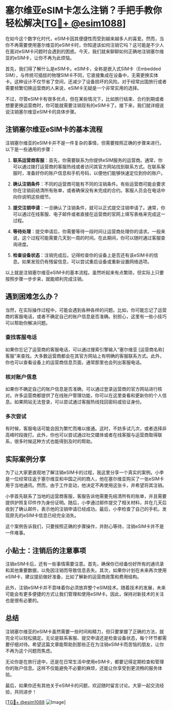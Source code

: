 # 塞尔维亚eSIM卡怎么注销？手把手教你轻松解决[[TG💪+ @esim1088](https://t.me/s/esim1088)]

在如今这个数字化时代，eSIM卡因其便捷性而受到越来越多人的喜爱。然而，当你不再需要使用塞尔维亚的eSIM卡时，你知道该如何注销它吗？这可能是不少人在面对eSIM卡问题时会遇到的困惑。今天，我们就来聊聊如何正确地注销塞尔维亚的eSIM卡，让你不再为此烦恼。

首先，我们得了解什么是eSIM卡。eSIM卡，全称是嵌入式SIM卡（Embedded SIM），与传统可插拔的物理SIM卡不同，它直接集成在设备中，无需更换实体卡。这种设计不仅节省了空间，还减少了设备损坏的风险。对于经常出国旅行或者需要频繁切换运营商的人来说，eSIM卡无疑是一个非常实用的选择。

不过，尽管eSIM卡有很多优点，但在某些情况下，比如旅行结束、合约到期或者想要更换运营商时，你可能就需要注销现有的eSIM卡了。接下来，我们就详细说说注销塞尔维亚eSIM卡的具体步骤。

## 注销塞尔维亚eSIM卡的基本流程

注销塞尔维亚的eSIM卡并不是一件复杂的事情，但需要按照正确的步骤来进行。以下是一些通用的步骤：

1. **联系运营商客服**：首先，你需要联系为你提供eSIM服务的运营商。通常，你可以通过拨打运营商的客服热线或者访问其官方网站找到联系方式。在联系客服时，准备好你的账户信息和手机号码，以便他们能够快速定位到你的账户。

2. **确认注销条件**：不同的运营商可能有不同的注销条件。有些运营商可能会要求你在注销前结清所有账单，或者确保没有未完成的合约。客服人员会在电话中向你说明这些细节。

3. **提交注销申请**：一旦确认了注销条件，就可以正式提交注销申请了。通常，你可以通过在线客服、电子邮件或者直接在运营商的官网上填写表格来完成这一过程。

4. **等待处理**：提交申请后，你需要等待一段时间让运营商处理你的请求。一般来说，这个过程可能需要几天到一周的时间。在此期间，你可以随时通过客服查询进度。

5. **检查设备状态**：注销完成后，记得检查你的设备上是否还有该eSIM卡的信息。如果发现仍有残留信息，可以尝试重启设备或重新设置网络选项。

以上就是注销塞尔维亚eSIM卡的基本流程。虽然听起来有点繁琐，但实际上只要按照步骤一步步来，就能顺利完成注销。

## 遇到困难怎么办？

当然，在实际操作过程中，可能会遇到各种各样的问题。比如，你可能忘记了运营商的客服电话，或者不确定自己的账户信息是否准确。别担心，这里有一些小技巧可以帮助你解决问题。

### 查找客服电话

如果你忘记了运营商的客服电话，可以通过搜索引擎输入“塞尔维亚 [运营商名称] 客服”来查找。大多数运营商都会在其官方网站上有明确的客服联系方式。此外，你也可以查看设备上的运营商信息页面，通常那里也会列出客服电话。

### 核对账户信息

如果你不确定自己的账户信息是否准确，可以通过登录运营商的官方网站进行核对。许多运营商都提供了在线账户管理功能，你可以在这里查看和更新你的个人信息。如果网站无法登录，可以尝试通过客服热线找回密码或验证身份。

### 多次尝试

有时候，客服电话可能会因为繁忙而难以接通。这时，不妨多试几次，或者选择非高峰时段拨打。此外，你也可以尝试通过社交媒体或者在线客服与运营商取得联系，很多时候这种方式也能得到及时的帮助。

## 实际案例分享

为了让大家更直观地了解注销eSIM卡的过程，我这里分享一个真实的案例。小李是一位经常往返于塞尔维亚和中国之间的商人，他在塞尔维亚购买了一张eSIM卡用于当地通讯。然而，由于工作变动，他决定不再使用这张卡，并希望将其注销。

小李首先联系了当地的运营商客服，客服告诉他需要先结清所有的账单，并且需要提供护照复印件作为身份证明。随后，小李通过邮件提交了相关材料，并在几天后收到了确认邮件，表示他的注销申请已经成功。最后，小李检查了自己的手机，发现原先的eSIM卡信息已经完全消失。

这个案例告诉我们，只要按照正确的步骤操作，并耐心等待，注销eSIM卡并不是一件难事。

## 小贴士：注销后的注意事项

注销eSIM卡后，还有一些事情需要注意。首先，确保你已经备份好所有的通讯录和其他重要数据，以免因注销而导致信息丢失。其次，如果你计划在未来再次使用eSIM卡，建议提前做好准备，比如了解新的运营商政策和费用结构。

此外，注销eSIM卡并不意味着你必须放弃整个eSIM技术。随着技术的发展，未来可能会有更多便捷的方式让我们管理和使用eSIM卡。因此，保持对新技术的关注也是很有必要的。

## 总结

注销塞尔维亚的eSIM卡虽然需要一些时间和精力，但只要掌握了正确的方法，就完全可以轻松搞定。无论是联系客服、提交申请还是检查设备状态，每个环节都需要仔细对待。希望这篇文章能帮助到那些正在为注销eSIM卡而苦恼的朋友，让你不再为这个问题而焦虑。

无论你是在旅行途中，还是在日常生活中使用eSIM卡，都要记得定期检查和管理你的账户信息。这样不仅能避免不必要的麻烦，还能让你享受到更流畅的服务体验。

最后，如果你还有其他关于eSIM卡的问题，欢迎随时留言讨论。大家一起交流经验，共同进步！

[[TG💪+ @esim1088](https://t.me/s/esim1088) ![Image](https://i.postimg.cc/4NQfJmqS/Snipaste-2025-05-13-00-14-12.png)]